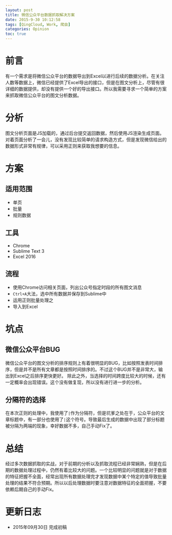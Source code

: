 ```yaml
---
layout: post
title: 微信公众平台数据抓取解决方案
date: 2015-9-30 10:12:58
tags: [QingCloud, Work, 爬虫]
categories: Opinion
toc: true
---
```

# 前言
有一个需求是将微信公众平台的数据导出到Excel以进行后续的数据分析。在关注人数等数据上，微信已经提供了Excel导出的接口，但是在图文分析上，尽管有很详细的数据提供，却没有提供一个好的导出接口。所以我需要寻求一个简单的方案来抓取微信公众平台的图文分析数据。

# 分析
图文分析页面是JS加载的，通过后台提交返回数据，然后使用JS渲染生成页面。对着页面分析了一会儿，没有发现比较简单的请求构造方式，但是发现微信给出的数据形式非常有规律，可以采用正则来获取我想要的信息。

<!-- more -->

# 方案

## 适用范围

- 单页
- 批量
- 规则数据

## 工具

- Chrome
- Sublime Text 3
- Excel 2016

## 流程

- 使用Chrome访问相关页面，列出公众号指定时段的所有图文消息
- `Ctrl+A`大法，选中所有数据并保存到Sublime中
- 运用正则批量处理之
- 导入到Excel

# 坑点

## 微信公众平台BUG
微信公众平台的图文分析的排序规则上有着很明显的BUG，比如按照发表时间排序，但是并不是所有文章都是按照时间排序的。不过这个BUG并不是非常大，输出到Excel之后排序更快更好。
除此之外，当选择的时间跨度比较大的时候，还有一定概率会出现错误。这个没有做复现，所以没有进行进一步的分析。

## 分隔符的选择
在本次正则的处理中，我使用了`|`作为分隔符，但是坑爹之处在于，公众平台的文章标题中，有一部分也使用了`|`这个符号。导致最后生成的数据中出现了部分标题被分隔为两端的现象，幸好数据不多，自己手动Fix了。

# 总结
经过多次数据抓取的实战，对于前期的分析以及抓取流程已经非常娴熟，但是在后期的数据处理过程中，仍然有着比较大的问题。一个比较明显的问题就是对于数据的特征把握不全面，经常出现所有数据处理完才发现数据中某个特定的值导致批量处理的结果不符合预期。所以以后处理数据时要注意对数据特征的全面把握，不要依赖后期自己的手动Fix。

# 更新日志

- 2015年09月30日 完成初稿
